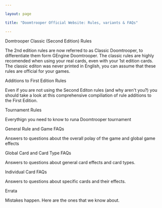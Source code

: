 ```yaml
---

layout: page

title: "Doomtrooper Official Website: Rules, variants & FAQs"

---
```


Domtrooper Classic (Second Edition) Rules

The 2nd edition rules are now referred to as Classic Doomtrooper, to differentiate them form GEngine Doomtrooper. The classic rules are highly recomended when using your real cards, even with your 1st edition cards. The classic editon was never printed in English, you can assume that these rules are official for your games.

Additions to First Edition Rules

Even if you are not using the Second Editon rules (and why aren't you?) you should take a look at this comprehensive compiliation of rule additions to the First Edition.

Tournament Rules

Everythign you need to know to runa Doomtrooper tournament

General Rule and Game FAQs

Answers to questions about the overall polay of the game and global game effects

Global Card and Card Type FAQs

Answers to questions about general card effects and card types.

Individual Card FAQs

Answers to questions about specific cards and their effects.



Errata

Mistakes happen. Here are the ones that we know about.
